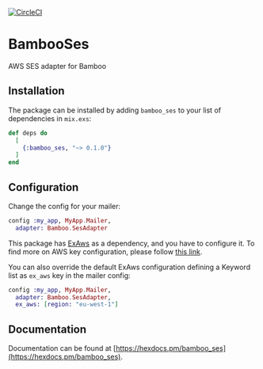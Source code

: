 [![CircleCI](https://circleci.com/gh/kalys/bamboo_ses.svg?style=svg)](https://circleci.com/gh/kalys/bamboo_ses)

# BambooSes

AWS SES adapter for Bamboo

## Installation

The package can be installed by adding `bamboo_ses` to your list of dependencies in `mix.exs`:

```elixir
def deps do
  [
    {:bamboo_ses, "~> 0.1.0"}
  ]
end
```

## Configuration

Change the config for your mailer:

```elixir
config :my_app, MyApp.Mailer,
  adapter: Bamboo.SesAdapter
```

This package has [ExAws](https://github.com/ex-aws/ex_aws) as a dependency, and you have to configure it. To find more
on AWS key configuration, please follow [this link](https://github.com/ex-aws/ex_aws#aws-key-configuration).

You can also override the default ExAws configuration defining a Keyword list as `ex_aws` key in the mailer config:

```elixir
config :my_app, MyApp.Mailer,
  adapter: Bamboo.SesAdapter,
  ex_aws: [region: "eu-west-1"]
```

## Documentation

Documentation can be found at [https://hexdocs.pm/bamboo_ses](https://hexdocs.pm/bamboo_ses).
